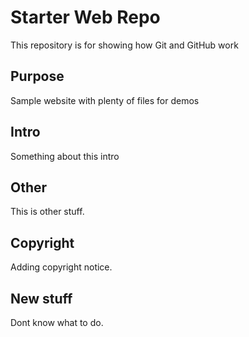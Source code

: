 # Starter Web Repo

This repository is for showing how Git and GitHub work

## Purpose

Sample website with plenty of files for demos

## Intro
Something about this intro

## Other
This is other stuff.

## Copyright
Adding copyright notice.

## New stuff
Dont know what to do.